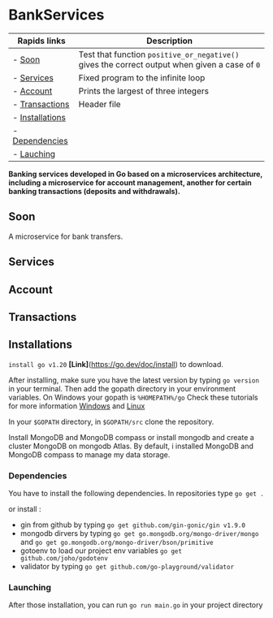 # BankServices

| Rapids links | Description |
| -------- | ----------- |
| - [Soon](#Soon) | Test that function `positive_or_negative()` gives the correct output when given a case of `0` |
| - [Services](#Services)| Fixed program to the infinite loop |
| - [Account](#Account) | Prints the largest of three integers |
| - [Transactions](#Transactions)| Header file |
| - [Installations](#Installations) |
| - [Dependencies](#Dependencies) |
| - [Lauching](#Lauching) |


**Banking services developed in Go based on a microservices architecture, including a microservice for account management, another for certain banking transactions (deposits and withdrawals).**

## Soon

A microservice for bank transfers.
## Services

## Account


## Transactions


## Installations

`install go v1.20` **[Link]**(https://go.dev/doc/install) to download.

After installing, make sure you have the latest version by typing `go version` in your terminal. Then add the gopath directory in your environment variables. On Windows your gopath is `%HOMEPATH%/go`
Check these tutorials for more information [Windows](https://www.youtube.com/watch?v=kjr3mOPv8Sk) and [Linux](https://fr.techtribune.net/linux/comment-installer-golang-langage-de-programmation-go-sous-linux/484285/)

In your `$GOPATH` directory, in `$GOPATH/src` clone the repository.

Install MongoDB and MongoDB compass or install mongodb and create a cluster MongoDB on mongodb Atlas. By default, i installed MongoDB and MongoDB compass to manage my data storage.

### Dependencies

You have to install the following dependencies. In repositories type `go get .`

or install :

* gin from github by typing `go get github.com/gin-gonic/gin v1.9.0`
* mongodb dirvers by typing `go get go.mongodb.org/mongo-driver/mongo`  and  `go get go.mongodb.org/mongo-driver/bson/primitive`
* gotoenv to load our project env variables `go get github.com/joho/godotenv`
* validator by typing `go get github.com/go-playground/validator`

### Launching

After those installation, you can run `go run main.go` in your project directory

